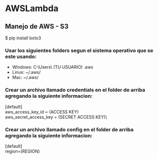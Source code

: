﻿# AWSLambda
## Manejo de AWS - S3
$ pip install boto3

### Usar los siguientes folders segun el sistema operativo que se este usando:
- Windows: C:\Users\ (TU USUARIO) \.aws
- Linux: ~/.aws/
- Mac: ~/.aws/

### Crear un archivo llamado credentials en el folder de arriba agregando la siguiente informacion:
[default]\
aws_access_key_id = (ACCESS KEY)\
aws_secret_access_key = (SECRET ACCESS KEY)\

### Crear un archivo llamado config en el folder de arriba agregando la siguiente informacion:
[default]\
region=(REGION)
